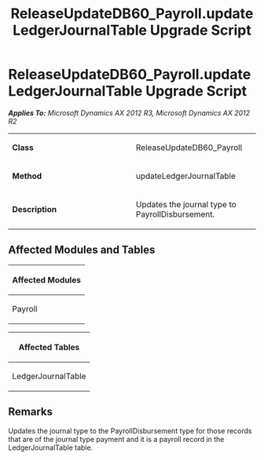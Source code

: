 ﻿---
title: ReleaseUpdateDB60_Payroll.updateLedgerJournalTable Upgrade Script
TOCTitle: ReleaseUpdateDB60_Payroll.updateLedgerJournalTable Upgrade Script
ms:assetid: cbea3368-1b61-5710-f986-c9bfcbc36883
ms:mtpsurl: https://msdn.microsoft.com/en-us/library/JJ719680(v=AX.60)
ms:contentKeyID: 49711246
ms.date: 05/18/2015
mtps_version: v=AX.60
---

# ReleaseUpdateDB60\_Payroll.updateLedgerJournalTable Upgrade Script 


_**Applies To:** Microsoft Dynamics AX 2012 R3, Microsoft Dynamics AX 2012 R2_

<table>
<colgroup>
<col style="width: 50%" />
<col style="width: 50%" />
</colgroup>
<tbody>
<tr class="odd">
<td><p><strong>Class</strong></p></td>
<td><p>ReleaseUpdateDB60_Payroll</p></td>
</tr>
<tr class="even">
<td><p><strong>Method</strong></p></td>
<td><p>updateLedgerJournalTable</p></td>
</tr>
<tr class="odd">
<td><p><strong>Description</strong></p></td>
<td><p>Updates the journal type to PayrollDisbursement.</p></td>
</tr>
</tbody>
</table>


## Affected Modules and Tables

<table>
<colgroup>
<col style="width: 100%" />
</colgroup>
<thead>
<tr class="header">
<th><p>Affected Modules</p></th>
</tr>
</thead>
<tbody>
<tr class="odd">
<td><p>Payroll</p></td>
</tr>
</tbody>
</table>


<table>
<colgroup>
<col style="width: 100%" />
</colgroup>
<thead>
<tr class="header">
<th><p>Affected Tables</p></th>
</tr>
</thead>
<tbody>
<tr class="odd">
<td><p>LedgerJournalTable</p></td>
</tr>
</tbody>
</table>


## Remarks

Updates the journal type to the PayrollDisbursement type for those records that are of the journal type payment and it is a payroll record in the LedgerJournalTable table.

  


